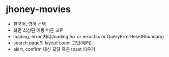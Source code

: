 # jhoney-movies

- 한국어, 영어 선택
- 화면 최상단 이동 버튼 고민
- loading, error 처리(loading.tsx or error.tsx or QueryErrorResetBoundary)
- search page의 layout count 고민(에러)
- alert, confirm 대신 모달 혹은 toast 띄우기
